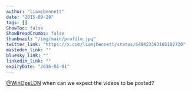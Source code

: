 ```yaml
---
author: "liamjbennett"
date: "2015-09-28"
tags: []
ShowToc: false
ShowBreadCrumbs: false
thumbnail: "/img/main/profile.jpg"
twitter_link: "https://x.com/liamjbennett/status/648423393105182720"
mastodon_link: ""
bluesky_link: ""
linkedin_link: ""
expiryDate: "2016-01-01"
---
```


[@WinOpsLDN](https://x.com/WinOpsLDN) when can we expect the videos to be posted?

